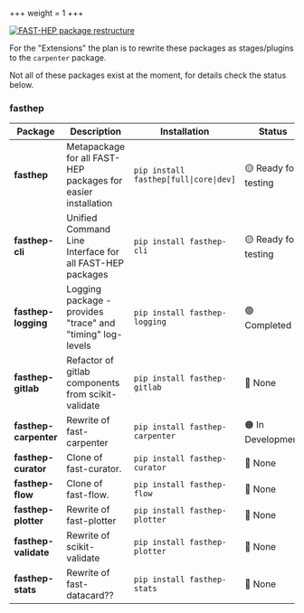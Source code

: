 +++
weight = 1
+++

[![FAST-HEP package restructure](/images/package_restructure.png)](/images/package_restructure.png)

For the "Extensions" the plan is to rewrite these packages as stages/plugins to the `carpenter` package.

Not all of these packages exist at the moment, for details check the status below.

### fasthep

| Package | Description | Installation | Status |
| --- | --- |--- |--- |
| **fasthep** | Metapackage for all FAST-HEP packages for easier installation | `pip install fasthep[full\|core\|dev]` | :yellow_circle: Ready for testing |
| **fasthep-cli** |  Unified Command Line Interface for all FAST-HEP packages | ``pip install fasthep-cli`` | :yellow_circle: Ready for testing |
| **fasthep-logging** | Logging package - provides "trace" and "timing" log-levels | ``pip install fasthep-logging`` |:green_circle: Completed |
| **fasthep-gitlab** | Refactor of gitlab components from scikit-validate | `pip install fasthep-gitlab` | :red_circle: None |
| **fasthep-carpenter** | Rewrite of fast-carpenter | `pip install fasthep-carpenter` | :orange_circle: In Development |
| **fasthep-curator** | Clone of fast-curator. | `pip install fasthep-curator` | :red_circle: None |
| **fasthep-flow** | Clone of fast-flow. | `pip install fasthep-flow` | :red_circle: None |
| **fasthep-plotter** | Rewrite of fast-plotter |`pip install fasthep-plotter` | :red_circle: None |
| **fasthep-validate** | Rewrite of scikit-validate | `pip install fasthep-plotter` | :red_circle: None |
| **fasthep-stats** |Rewrite of fast-datacard?? | `pip install fasthep-stats` | :red_circle: None |